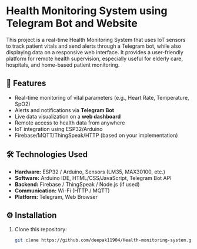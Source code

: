 # Health Monitoring System using Telegram Bot and Website

This project is a real-time Health Monitoring System that uses IoT sensors to track patient vitals and send alerts through a Telegram bot, while also displaying data on a responsive web interface. It provides a user-friendly platform for remote health supervision, especially useful for elderly care, hospitals, and home-based patient monitoring.

## 🚀 Features

- Real-time monitoring of vital parameters (e.g., Heart Rate, Temperature, SpO2)
- Alerts and notifications via **Telegram Bot**
- Live data visualization on a **web dashboard**
- Remote access to health data from anywhere
- IoT integration using ESP32/Arduino
- Firebase/MQTT/ThingSpeak/HTTP (based on your implementation)

## 🛠️ Technologies Used

- **Hardware:** ESP32 / Arduino, Sensors (LM35, MAX30100, etc.)
- **Software:** Arduino IDE, HTML/CSS/JavaScript, Telegram Bot API
- **Backend:** Firebase / ThingSpeak / Node.js (if used)
- **Communication:** Wi-Fi (HTTP / MQTT)
- **Platform:** Telegram, Web Browser


## ⚙️ Installation

1. Clone this repository:
   ```bash
   git clone https://github.com/deepak11904/Health-monitoring-system.git
